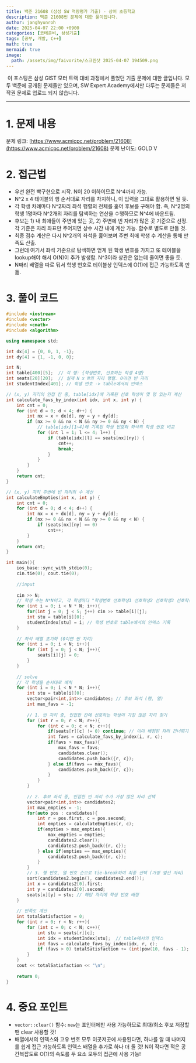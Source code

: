 ```yaml
---
title: 백준 21608 (삼성 SW 역량평가 기출) - 상어 초등학교
description: 백준 21608번 문제에 대한 풀이입니다. 
author: janghyunroh
date: 2025-04-07 22:00 +0900
categories: [코테준비, 삼성기출]
tags: [공부, 개발, C++]
math: true
mermaid: true
image: 
  path: /assets/img/faivorite/스크린샷 2025-04-07 194509.png
---
```


 &nbsp;이 포스팅은 삼성 GIST 모터 트랙 대비 과정에서 풀었던 기출 문제에 대한 글입니다.
 모두 백준에 공개된 문제들만 있으며, SW Expert Academy에서만 다루는 문제들은 저작권 문제로 업로드 되지 않습니다.  

---

# 1. 문제 내용

문제 링크: [https://www.acmicpc.net/problem/21608](https://www.acmicpc.net/problem/21608)
문제 난이도: GOLD V

# 2. 접근법

- 우선 완전 빡구현으로 시작. N이 20 이하이므로 N^4까지 가능. 
- N^2 x 4 테이블의 행 순서대로 자리를 차지하니, 이 입력을 그대로 활용하면 될 듯.
- 각 학생 차례마다 N^2짜리 좌석 행렬의 전체를 훑어 후보를 구해야 함. 즉, N^2명의 학생 1명마다 N^2개의 자리를 탐색하는 연산을 수행하므로 N^4에 바운드됨. 
- 후보는 1) 내 최애들이 주변에 있는 곳, 2) 주변에 빈 자리가 많은 곳 기준으로 선정. 각 기준은 자리 좌표만 주어지면 상수 시간 내에 계산 가능. 함수로 별도로 만들 것.
- 최종 점수 계산은 다시 N^2개의 좌석을 훑어보며 주변 최애 학생 수 계산을 통해 만족도 산출. 
- 그런데 여기서 좌석 기준으로 탐색하면 얻게 된 학생 번호를 가지고 또 테이블을 lookup해야 해서 O(N)이 추가 발생함. N^3이라 상관은 없는데 줄이면 좋을 듯.
- N짜리 배열을 따로 둬서 학생 번호로 테이블상 인덱스에 O(1)에 접근 가능하도록 만듦.

# 3. 풀이 코드

```c++
#include <iostream>
#include <vector>
#include <cmath>
#include <algorithm>

using namespace std;

int dx[4] = {0, 0, 1, -1};
int dy[4] = {1, -1, 0, 0};

int N;
int table[400][5];  // 각 행: {학생번호, 선호하는 학생 4명}
int seats[20][20];  // 실제 N x N의 자리 행렬. 0이면 빈 자리
int studentIndex[401]; // 학생 번호 -> table에서의 인덱스

// (x, y) 자리의 인접 칸 중, table[idx]에 기록된 선호 학생이 몇 명 있는지 계산
int calculate_favs_by_index(int idx, int x, int y) {
    int cnt = 0;
    for (int d = 0; d < 4; d++) {
        int nx = x + dx[d], ny = y + dy[d];
        if (nx >= 0 && nx < N && ny >= 0 && ny < N) {
            // table[idx][1~4]에 기록된 학생 번호와 좌석의 학생 번호 비교
            for (int l = 1; l <= 4; l++) {
                if (table[idx][l] == seats[nx][ny]) {
                    cnt++;
                    break;
                }
            }
        }
    }
    return cnt;
}

// (x, y) 자리 주변에 빈 자리의 수 계산
int calculateEmpties(int x, int y) {
    int cnt = 0;
    for (int d = 0; d < 4; d++) {
        int nx = x + dx[d], ny = y + dy[d];
        if (nx >= 0 && nx < N && ny >= 0 && ny < N) {
            if (seats[nx][ny] == 0)
                cnt++;
        }
    }
    return cnt;
}

int main(){
    ios_base::sync_with_stdio(0);
    cin.tie(0); cout.tie(0);
    
    //input
    
    cin >> N;
    // 학생 수는 N*N이고, 각 학생마다 "학생번호 선호학생1 선호학생2 선호학생3 선호학생4" 형식으로 입력
    for (int i = 0; i < N * N; i++){
        for(int j = 0; j < 5; j++) cin >> table[i][j];
        int stu = table[i][0];
        studentIndex[stu] = i; // 학생 번호로 table에서의 인덱스 기록
    }
    
    // 좌석 배열 초기화 (0이면 빈 자리)
    for (int i = 0; i < N; i++){
        for (int j = 0; j < N; j++){
            seats[i][j] = 0;
        }
    }
    
    // solve
    // 각 학생을 순서대로 배치
    for (int i = 0; i < N * N; i++){
        int stu = table[i][0];
        vector<pair<int,int>> candidates; // 후보 좌석 (행, 열)
        int max_favs = -1;
        
        // 1. 빈 자리 중, 인접한 칸에 선호하는 학생이 가장 많은 자리 찾기
        for (int r = 0; r < N; r++){
            for (int c = 0; c < N; c++){
                if(seats[r][c] != 0) continue; // 이미 배정된 자리 건너뛰기
                int favs = calculate_favs_by_index(i, r, c);
                if(favs > max_favs){
                    max_favs = favs;
                    candidates.clear();
                    candidates.push_back({r, c});
                } else if(favs == max_favs){
                    candidates.push_back({r, c});
                }
            }
        }
        
        // 2. 후보 좌석 중, 인접한 빈 자리 수가 가장 많은 자리 선택
        vector<pair<int,int>> candidates2;
        int max_empties = -1;
        for(auto pos : candidates){
            int r = pos.first, c = pos.second;
            int empties = calculateEmpties(r, c);
            if(empties > max_empties){
                max_empties = empties;
                candidates2.clear();
                candidates2.push_back({r, c});
            } else if(empties == max_empties){
                candidates2.push_back({r, c});
            }
        }
        // 3. 행 번호, 열 번호 순으로 tie-break하여 최종 선택 (가장 앞선 자리)
        sort(candidates2.begin(), candidates2.end());
        int x = candidates2[0].first;
        int y = candidates2[0].second;
        seats[x][y] = stu; // 해당 자리에 학생 번호 배정
    }
    
    // 만족도 계산
    int totalSatisfaction = 0;
    for (int r = 0; r < N; r++){
        for (int c = 0; c < N; c++){
            int stu = seats[r][c];
            int idx = studentIndex[stu];  // table에서의 인덱스
            int favs = calculate_favs_by_index(idx, r, c);
            if (favs > 0) totalSatisfaction += (int)pow(10, favs - 1);
        }
    }
    cout << totalSatisfaction << "\n";
    
    return 0;
}


```

# 4. 중요 포인트

- ```vector::clear()``` 함수: ```new```는 포인터에만 사용 가능하므로 최대/최소 후보 저장할 땐 clear 사용할 것!
- 배열에서의 인덱스와 고유 번호 모두 이곳저곳에 사용된다면, 하나를 알 때 나머지를 쉽게 접근 가능하도록 인덱스 배열을 추가로 하나 더 둘 것! N이 작다면 적은 공간복잡도로 O(1)의 속도를 두 요소 모두의 접근에 사용 가능!
